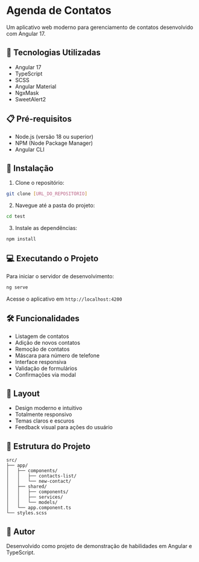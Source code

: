 # Agenda de Contatos

Um aplicativo web moderno para gerenciamento de contatos desenvolvido com Angular 17.

## 🚀 Tecnologias Utilizadas

- Angular 17
- TypeScript
- SCSS
- Angular Material
- NgxMask
- SweetAlert2

## 📋 Pré-requisitos

- Node.js (versão 18 ou superior)
- NPM (Node Package Manager)
- Angular CLI

## 🔧 Instalação

1. Clone o repositório:
```bash
git clone [URL_DO_REPOSITÓRIO]
```

2. Navegue até a pasta do projeto:
```bash
cd test
```

3. Instale as dependências:
```bash
npm install
```

## 💻 Executando o Projeto

Para iniciar o servidor de desenvolvimento:

```bash
ng serve
```

Acesse o aplicativo em `http://localhost:4200`

## 🛠️ Funcionalidades

- Listagem de contatos
- Adição de novos contatos
- Remoção de contatos
- Máscara para número de telefone
- Interface responsiva
- Validação de formulários
- Confirmações via modal

## 📱 Layout

- Design moderno e intuitivo
- Totalmente responsivo
- Temas claros e escuros
- Feedback visual para ações do usuário

## 🔗 Estrutura do Projeto

```
src/
├── app/
│   ├── components/
│   │   ├── contacts-list/
│   │   └── new-contact/
│   ├── shared/
│   │   ├── components/
│   │   ├── services/
│   │   └── models/
│   └── app.component.ts
└── styles.scss
```

## 👥 Autor

Desenvolvido como projeto de demonstração de habilidades em Angular e TypeScript.
